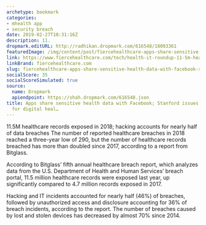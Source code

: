 ```yaml
---
archetype: bookmark
categories:
- mhealth app
- security breach
date: 2019-02-27T10:31:16Z
description: 11.
dropmark.editURL: http://radhikan.dropmark.com/616548/18093361
featuredImage: /img/content/post/fiercehealthcare-apps-share-sensitive-health-data-with-facebook-stanford-issues-ethical-guidelines-for-digital-heal.jpg
link: https://www.fiercehealthcare.com/tech/health-it-roundup-11-5m-healthcare-records-exposed-2018-report-finds-stanford-issues-ethical
linkBrand: fiercehealthcare.com
slug: fiercehealthcare-apps-share-sensitive-health-data-with-facebook-stanford-issues-ethical-guidelines-for-digital-heal
socialScore: 35
socialScoreSimulated: true
source:
  name: Dropmark
  apiendpoint: https://shah.dropmark.com/616548.json
title: Apps share sensitive health data with Facebook; Stanford issues ethical guidelines
  for digital heal…
---
```

11.5M healthcare records exposed in 2018; hacking accounts for nearly half of data breaches
The number of reported healthcare breaches in 2018 reached a three-year low of 290, but the number of healthcare records breached has more than doubled since 2017, according to a report from Bitglass.

According to Bitglass’ fifth annual healthcare breach report, which analyzes data from the U.S. Department of Health and Human Services’ breach portal, 11.5 million healthcare records were exposed last year, up significantly compared to 4.7 million records exposed in 2017.

Hacking and IT incidents accounted for nearly half (46%) of breaches, followed by unauthorized access and disclosure accounting for 36% of breach incidents, according to the report. The number of breaches caused by lost and stolen devices has decreased by almost 70% since 2014.

